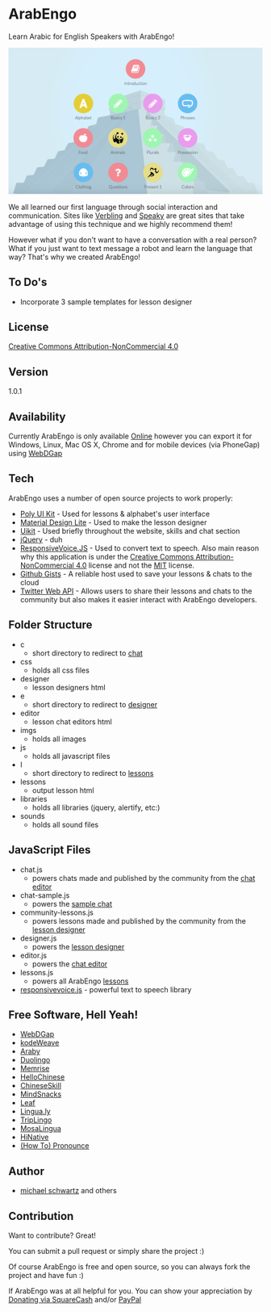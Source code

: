 # ArabEngo
Learn Arabic for English Speakers with ArabEngo!

![](https://raw.githubusercontent.com/michaelsboost/ArabEngo/gh-pages/imgs/screenshots/arabengo_app.png)

We all learned our first language through social interaction and communication. Sites like [Verbling](https://www.verbling.com/community) and [Speaky](https://www.speaky.com/) are great sites that take advantage of using this technique and we highly recommend them!

However what if you don't want to have a conversation with a real person? What if you just want to text message a robot and learn the language that way? That's why we created ArabEngo!

To Do's
-------------
- Incorporate 3 sample templates for lesson designer

License
-------------

[Creative Commons Attribution-NonCommercial 4.0](https://github.com/michaelsboost/ArabEngo/blob/gh-pages/LICENSE.md)

Version
-------------

1.0.1

Availability
-------------

Currently ArabEngo is only available [Online](https://michaelsboost.github.io/ArabEngo/) however you can export it for Windows, Linux, Mac OS X, Chrome and for mobile devices (via PhoneGap) using [WebDGap](https://michaelsboost.github.io/WebDGap/)

Tech
-------------

ArabEngo uses a number of open source projects to work properly:

* [Poly UI Kit](https://github.com/Guilh/Poly) - Used for lessons & alphabet's user interface 
* [Material Design Lite](https://getmdl.io/) - Used to make the lesson designer
* [Uikit](https://getuikit.com) - Used briefly throughout the website, skills and chat section
* [jQuery](http://jquery.com/) - duh
* [ResponsiveVoice.JS](https://responsivevoice.org/) - Used to convert text to speech. Also main reason why this application is under the [Creative Commons Attribution-NonCommercial 4.0](https://github.com/michaelsboost/ArabEngo/blob/gh-pages/LICENSE.md) license and not the [MIT](https://opensource.org/licenses/MIT) license.
* [Github Gists](https://developer.github.com/v3/gists/) - A reliable host used to save your lessons & chats to the cloud
* [Twitter Web API](https://dev.twitter.com/web/embedded-timelines) - Allows users to share their lessons and chats to the community but also makes it easier interact with ArabEngo developers.

Folder Structure
-------------
- c
  - short directory to redirect to [chat](http://michaelsboost.github.io/ArabEngo/chat/)
- css
  - holds all css files
- designer
  - lesson designers html
- e
  - short directory to redirect to [designer](http://michaelsboost.github.io/ArabEngo/designer/)
- editor
  - lesson chat editors html
- imgs
  - holds all images
- js
  - holds all javascript files
- l
  - short directory to redirect to [lessons](http://michaelsboost.github.io/ArabEngo/lessons/)
- lessons
  - output lesson html
- libraries
  - holds all libraries (jquery, alertify, etc:)
- sounds
  - holds all sound files

JavaScript Files
-------------
- chat.js
  - powers chats made and published by the community from the [chat editor](http://michaelsboost.github.io/ArabEngo/editor/)
- chat-sample.js
  - powers the [sample chat](http://michaelsboost.github.io/ArabEngo/lessons/kareem.html)
- community-lessons.js
  - powers lessons made and published by the community from the [lesson designer](http://michaelsboost.github.io/ArabEngo/designer/)
- designer.js
  - powers the [lesson designer](http://michaelsboost.github.io/ArabEngo/designer/)
- editor.js
  - powers the [chat editor](http://michaelsboost.github.io/ArabEngo/editor/)
- lessons.js
  - powers all ArabEngo [lessons](http://michaelsboost.github.io/ArabEngo/lessons/)
- [responsivevoice.js](https://responsivevoice.org/)  - powerful text to speech library

Free Software, Hell Yeah!
-------------

- [WebDGap](https://michaelsboost.github.io/WebDGap/)
- [kodeWeave](https://michaelsboost.github.io/kodeWeave/)
- [Araby](https://itunes.apple.com/us/app/learn-arabic-language-with-araby/id1070554896?mt=8)
- [Duolingo](https://duolingo.com/)
- [Memrise](https://memrise.com/)
- [HelloChinese](http://www.hellochinese.cc/)
- [ChineseSkill](http://www.chinese-skill.com/cs.html)
- [MindSnacks](https://www.mindsnacks.com/)
- [Leaf](https://www.leaf.how/)
- [Lingua.ly](https://webapp.lingua.ly/)
- [TripLingo](http://www.triplingo.com/)
- [MosaLingua](https://ees6.app.link/lifes)
- [HiNative](https://hinative.com/)
- [(How To) Pronounce](http://howtopronounce.dafterapps.com/)

Author
-------------

- [michael schwartz](http://michaelsboost.github.io/) and others

Contribution
-------------

Want to contribute? Great!  

You can submit a pull request or simply share the project :)

Of course ArabEngo is free and open source, so you can always fork the project and have fun :)

If ArabEngo was at all helpful for you. You can show your appreciation by [Donating via SquareCash](https://cash.me/$michaelsboost) and/or [PayPal](https://www.paypal.me/mikethedj4)
